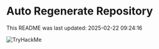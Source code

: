# Auto Regenerate Repository

This README was last updated: 2025-02-22 09:24:16

 ![TryHackMe](https://tryhackme.com/badge/533634)